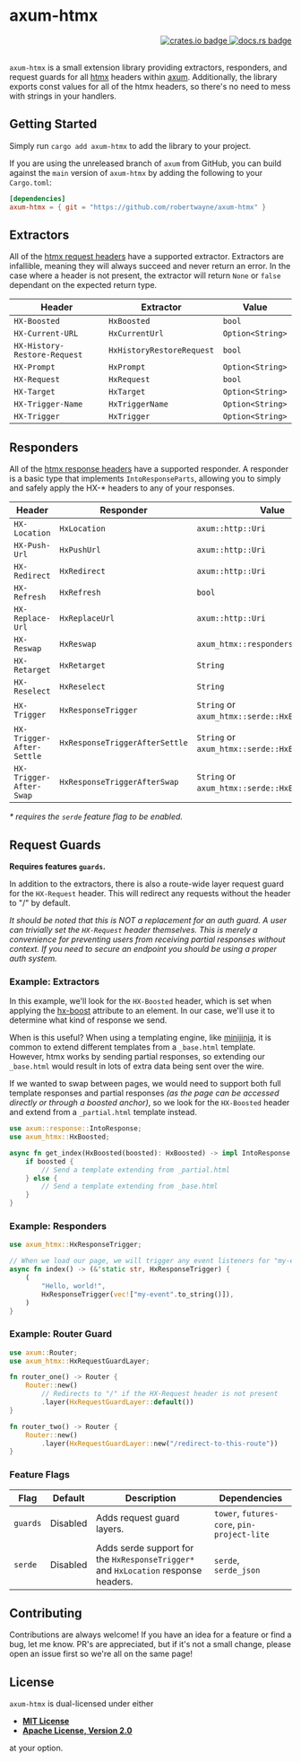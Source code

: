 # axum-htmx

<!-- markdownlint-disable -->
<div align="right">
<a href="https://crates.io/crates/axum-htmx">
    <img src="https://img.shields.io/crates/v/axum-htmx?style=flat-square" alt="crates.io badge">
</a>
<a href="https://docs.rs/axum-htmx/latest/">
    <img src="https://img.shields.io/docsrs/axum-htmx?style=flat-square" alt="docs.rs badge">
</a>
</div>
<br>
<!-- markdownlint-enable -->

`axum-htmx` is a small extension library providing extractors, responders, and
 request guards for all [htmx](https://htmx.org/) headers within
 [axum](https://github.com/tokio-rs/axum). Additionally, the library exports
 const values for all of the htmx headers, so there's no need to mess with
 strings in your handlers.

## Getting Started

Simply run `cargo add axum-htmx` to add the library to your project.

If you are using the unreleased branch of `axum` from GitHub, you can build
against the `main` version of `axum-htmx` by adding the following to your
`Cargo.toml`:

```toml
[dependencies]
axum-htmx = { git = "https://github.com/robertwayne/axum-htmx" }
```

## Extractors

All of the [htmx request headers](https://htmx.org/reference/#request_headers)
have a supported extractor. Extractors are infallible, meaning they will always
succeed and never return an error. In the case where a header is not present,
the extractor will return `None` or `false` dependant on the expected return
type.

| Header                       | Extractor                 | Value            |
|------------------------------|---------------------------|------------------|
| `HX-Boosted`                 | `HxBoosted`               | `bool`           |
| `HX-Current-URL`             | `HxCurrentUrl`            | `Option<String>` |
| `HX-History-Restore-Request` | `HxHistoryRestoreRequest` | `bool`           |
| `HX-Prompt`                  | `HxPrompt`                | `Option<String>` |
| `HX-Request`                 | `HxRequest`               | `bool`           |
| `HX-Target`                  | `HxTarget`                | `Option<String>` |
| `HX-Trigger-Name`            | `HxTriggerName`           | `Option<String>` |
| `HX-Trigger`                 | `HxTrigger`               | `Option<String>` |

## Responders

All of the [htmx response headers](https://htmx.org/reference/#response_headers)
have a supported responder. A responder is a basic type that implements
`IntoResponseParts`, allowing you to simply and safely apply the HX-* headers to
any of your responses.

| Header                    | Responder                      | Value                                    |
|---------------------------|--------------------------------|------------------------------------------|
| `HX-Location`             | `HxLocation`                   | `axum::http::Uri`                        |
| `HX-Push-Url`             | `HxPushUrl`                    | `axum::http::Uri`                        |
| `HX-Redirect`             | `HxRedirect`                   | `axum::http::Uri`                        |
| `HX-Refresh`              | `HxRefresh`                    | `bool`                                   |
| `HX-Replace-Url`          | `HxReplaceUrl`                 | `axum::http::Uri`                        |
| `HX-Reswap`               | `HxReswap`                     | `axum_htmx::responders::SwapOption`      |
| `HX-Retarget`             | `HxRetarget`                   | `String`                                 |
| `HX-Reselect`             | `HxReselect`                   | `String`                                 |
| `HX-Trigger`              | `HxResponseTrigger`            | `String` or `axum_htmx::serde::HxEvent`* |
| `HX-Trigger-After-Settle` | `HxResponseTriggerAfterSettle` | `String` or `axum_htmx::serde::HxEvent`* |
| `HX-Trigger-After-Swap`   | `HxResponseTriggerAfterSwap`   | `String` or `axum_htmx::serde::HxEvent`* |

_* requires the `serde` feature flag to be enabled._

## Request Guards

__Requires features `guards`.__

In addition to the extractors, there is also a route-wide layer request guard
for the `HX-Request` header. This will redirect any requests without the header
to "/" by default.

_It should be noted that this is NOT a replacement for an auth guard. A user can
trivially set the `HX-Request` header themselves. This is merely a convenience
for preventing users from receiving partial responses without context. If you
need to secure an endpoint you should be using a proper auth system._

### Example: Extractors

In this example, we'll look for the `HX-Boosted` header, which is set when
applying the [hx-boost](https://htmx.org/attributes/hx-boost/) attribute to an
element. In our case, we'll use it to determine what kind of response we send.

When is this useful? When using a templating engine, like
[minijinja](https://github.com/mitsuhiko/minijinja), it is common to extend
different templates from a `_base.html` template. However, htmx works by sending
partial responses, so extending our `_base.html` would result in lots of extra
data being sent over the wire.

If we wanted to swap between pages, we would need to support both full template
responses and partial responses _(as the page can be accessed directly or
through a boosted anchor)_, so we look for the `HX-Boosted` header and extend
from a `_partial.html` template instead.

```rust
use axum::response::IntoResponse;
use axum_htmx::HxBoosted;

async fn get_index(HxBoosted(boosted): HxBoosted) -> impl IntoResponse {
    if boosted {
        // Send a template extending from _partial.html
    } else {
        // Send a template extending from _base.html
    }
}
```

### Example: Responders

```rust
use axum_htmx::HxResponseTrigger;

// When we load our page, we will trigger any event listeners for "my-event.
async fn index() -> (&'static str, HxResponseTrigger) {
    (
        "Hello, world!",
        HxResponseTrigger(vec!["my-event".to_string()]),
    )
}
```

### Example: Router Guard

```rust
use axum::Router;
use axum_htmx::HxRequestGuardLayer;

fn router_one() -> Router {
    Router::new()
        // Redirects to "/" if the HX-Request header is not present
        .layer(HxRequestGuardLayer::default())
}

fn router_two() -> Router {
    Router::new()
        .layer(HxRequestGuardLayer::new("/redirect-to-this-route"))
}
```

### Feature Flags

<!-- markdownlint-disable -->
| Flag     | Default  | Description                                                                        | Dependencies                                |
|----------|----------|------------------------------------------------------------------------------------|---------------------------------------------|
| `guards` | Disabled | Adds request guard layers.                                                         | `tower`, `futures-core`, `pin-project-lite` |
| `serde`  | Disabled | Adds serde support for the `HxResponseTrigger*` and `HxLocation` response headers. | `serde`, `serde_json`                       |
<!-- markdownlint-enable -->

## Contributing

Contributions are always welcome! If you have an idea for a feature or find a
bug, let me know. PR's are appreciated, but if it's not a small change, please
open an issue first so we're all on the same page!

## License

`axum-htmx` is dual-licensed under either

- **[MIT License](/LICENSE-MIT)**
- **[Apache License, Version 2.0](/LICENSE-APACHE)**

at your option.
